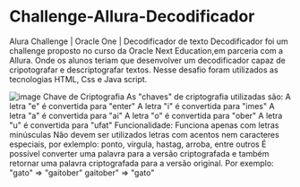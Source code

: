 # Challenge-Allura-Decodificador
Alura Challenge | Oracle One | Decodificador de texto 
Decodificador foi um challenge proposto no curso da Oracle Next Education,em parceria com a Allura. Onde os alunos teriam que desenvolver um decodificador capaz de cripotografar e descriptografar textos. Nesse desafio foram utilizados as tecnologias HTML, Css e Java script.

![image](https://github.com/user-attachments/assets/b724d854-9f04-4449-91eb-01c36ca86ed2)
Chave de Criptografia
As "chaves" de criptografia utilizadas são:
A letra "e" é convertida para "enter"
A letra "i" é convertida para "imes"
A letra "a" é convertida para "ai"
A letra "o" é convertida para "ober"
A letra "u" é convertida para "ufat"
Funcionalidade:
Funciona apenas com letras minúsculas
Não devem ser utilizados letras com acentos nem caracteres especiais, por exlemplo: ponto, vírgula, hastag, arroba, entre outros
É possível converter uma palavra para a versão criptografada e também retornar uma palavra criptografada para a versão original.
Por exemplo: "gato" => "gaitober" gaitober" => "gato"
